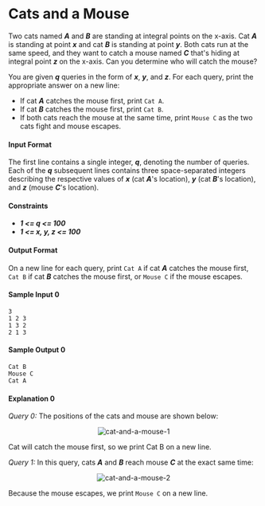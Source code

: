 # Cats and a Mouse

Two cats named __*A*__ and __*B*__ are standing at integral points on the x-axis. Cat __*A*__ is standing at point __*x*__ and cat __*B*__ is standing at point __*y*__. Both cats run at the same speed, and they want to catch a mouse named __*C*__ that's hiding at integral point __*z*__ on the x-axis. Can you determine who will catch the mouse?

You are given __*q*__ queries in the form of __*x*__, __*y*__, and __*z*__. For each query, print the appropriate answer on a new line:

* If cat __*A*__ catches the mouse first, print `Cat A`.
* If cat __*B*__ catches the mouse first, print `Cat B`.
* If both cats reach the mouse at the same time, print `Mouse C` as the two cats fight and mouse escapes.

#### Input Format
The first line contains a single integer, __*q*__, denoting the number of queries.
Each of the __*q*__ subsequent lines contains three space-separated integers describing the respective values of __*x*__ (cat __*A*__'s location), __*y*__ (cat __*B*__'s location), and __*z*__ (mouse __*C*__'s location).

#### Constraints
* __*1 <= q <= 100*__
* __*1 <= x, y, z <= 100*__

#### Output Format
On a new line for each query, print `Cat A` if cat __*A*__ catches the mouse first, `Cat B` if cat __*B*__ catches the mouse first, or `Mouse C` if the mouse escapes.

#### Sample Input 0
```
3
1 2 3
1 3 2
2 1 3
```

#### Sample Output 0
```
Cat B
Mouse C
Cat A
```

#### Explanation 0
*Query 0:* The positions of the cats and mouse are shown below:

<p align="center">
    <img src="https://github.com/joshuatvernon/coding-challenges/blob/master/Hackerrank/Algorithms/Implementation/15.%20Cats%20and%20a%20Mouse/img/cats-and-a-mouse-1.png" alt="cat-and-a-mouse-1">
</p>

Cat  will catch the mouse first, so we print Cat B on a new line.

*Query 1:* In this query, cats __*A*__ and __*B*__ reach mouse __*C*__ at the exact same time:

<p align="center">
    <img src="https://github.com/joshuatvernon/coding-challenges/blob/master/Hackerrank/Algorithms/Implementation/15.%20Cats%20and%20a%20Mouse/img/cats-and-a-mouse-2.png" alt="cat-and-a-mouse-2">
</p>

Because the mouse escapes, we print `Mouse C` on a new line.
